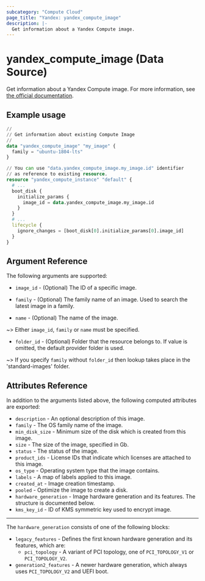 ```yaml
---
subcategory: "Compute Cloud"
page_title: "Yandex: yandex_compute_image"
description: |-
  Get information about a Yandex Compute image.
---
```


# yandex_compute_image (Data Source)

Get information about a Yandex Compute image. For more information, see [the official documentation](https://yandex.cloud/docs/compute/concepts/image).

## Example usage

```terraform
//
// Get information about existing Compute Image
//
data "yandex_compute_image" "my_image" {
  family = "ubuntu-1804-lts"
}

// You can use "data.yandex_compute_image.my_image.id" identifier 
// as reference to existing resource.
resource "yandex_compute_instance" "default" {
  # ...
  boot_disk {
    initialize_params {
      image_id = data.yandex_compute_image.my_image.id
    }
  }
  # ...
  lifecycle {
    ignore_changes = [boot_disk[0].initialize_params[0].image_id]
  }
}
```

## Argument Reference

The following arguments are supported:

* `image_id` - (Optional) The ID of a specific image.

* `family` - (Optional) The family name of an image. Used to search the latest image in a family.

* `name` - (Optional) The name of the image.

~> Either `image_id`, `family` or `name` must be specified.

* `folder_id` - (Optional) Folder that the resource belongs to. If value is omitted, the default provider folder is used.

~> If you specify `family` without `folder_id` then lookup takes place in the 'standard-images' folder.

## Attributes Reference

In addition to the arguments listed above, the following computed attributes are exported:

* `description` - An optional description of this image.
* `family` - The OS family name of the image.
* `min_disk_size` - Minimum size of the disk which is created from this image.
* `size` - The size of the image, specified in Gb.
* `status` - The status of the image.
* `product_ids` - License IDs that indicate which licenses are attached to this image.
* `os_type` - Operating system type that the image contains.
* `labels` - A map of labels applied to this image.
* `created_at` - Image creation timestamp.
* `pooled` - Optimize the image to create a disk.
* `hardware_generation` - Image hardware generation and its features. The structure is documented below.
* `kms_key_id` - ID of KMS symmetric key used to encrypt image.

---

The `hardware_generation` consists of one of the following blocks:

* `legacy_features` - Defines the first known hardware generation and its features, which are:
  * `pci_topology` - A variant of PCI topology, one of `PCI_TOPOLOGY_V1` or `PCI_TOPOLOGY_V2`.
* `generation2_features` - A newer hardware generation, which always uses `PCI_TOPOLOGY_V2` and UEFI boot.
